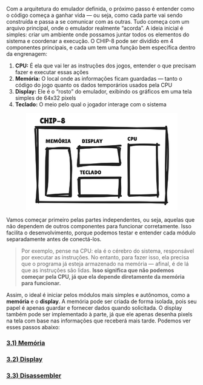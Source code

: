 Com a arquitetura do emulador definida, o próximo passo é entender como o código começa a ganhar vida — ou seja, como cada parte vai sendo construída e passa a se comunicar com as outras. Tudo começa com um arquivo principal, onde o emulador realmente “acorda”. A ideia inicial é simples: criar um ambiente onde possamos juntar todos os elementos do sistema e coordenar a execução. O CHIP-8 pode ser dividido em 4 componentes principais, e cada um tem uma função bem específica dentro da engrenagem:

1) **CPU:** É ela que vai ler as instruções dos jogos, entender o que precisam fazer e executar essas ações
2) **Memória:** O local onde as informações ficam guardadas — tanto o código do jogo quanto os dados temporários usados pela CPU
3) **Display:** Ele é o “rosto” do emulador, exibindo os gráficos em uma tela simples de 64x32 pixels
4) **Teclado:** O meio pelo qual o jogador interage com o sistema

<p align="center">
    <img src="./components.png" alt="Componentes_chip8" width="400"/>
</p>

Vamos começar primeiro pelas partes independentes, ou seja, aquelas que não dependem de outros componentes para funcionar corretamente. Isso facilita o desenvolvimento, porque podemos testar e entender cada módulo separadamente antes de conectá-los.

> Por exemplo, pense na CPU: ela é o cérebro do sistema, responsável por executar as instruções. No entanto, para fazer isso, ela precisa que o programa já esteja armazenado na memória — afinal, é de lá que as instruções são lidas. **Isso significa que não podemos começar pela CPU, já que ela depende diretamente da memória para funcionar.**

Assim, o ideal é iniciar pelos módulos mais simples e autônomos, como a **memória** e o **display**. A memória pode ser criada de forma isolada, pois seu papel é apenas guardar e fornecer dados quando solicitada. O display também pode ser implementado à parte, já que ele apenas desenha pixels na tela com base nas informações que receberá mais tarde. Podemos ver esses passos abaixo:

### [3.1) Memória](./3-1-memoria/memoria.md)
### [3.2) Display](./3-2-display/display.md)
### [3.3) Disassembler](./3-3-disassembler/disassembler.md)